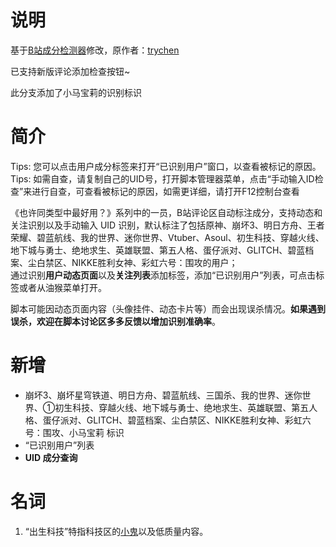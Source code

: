 # 说明

基于[B站成分检测器](https://greasyfork.org/zh-CN/scripts/451164)修改，原作者：[trychen](https://greasyfork.org/zh-CN/users/323392-trychen)

已支持新版评论添加检查按钮~

此分支添加了小马宝莉的识别标识

# 简介

Tips: 您可以点击用户成分标签来打开“已识别用户”窗口，以查看被标记的原因。  
Tips: 如需自查，请复制自己的UID号，打开脚本管理器菜单，点击“手动输入ID检查”来进行自查，可查看被标记的原因，如需更详细，请打开F12控制台查看  
  
《也许同类型中最好用？》系列中的一员，B站评论区自动标注成分，支持动态和关注识别以及手动输入 UID 识别，默认标注了包括原神、崩坏3、明日方舟、王者荣耀、碧蓝航线、我的世界、迷你世界、Vtuber、Asoul、初生科技、穿越火线、地下城与勇士、绝地求生、英雄联盟、第五人格、蛋仔派对、GLITCH、碧蓝档案、尘白禁区、NIKKE胜利女神、彩虹六号：围攻的用户；  
通过识别**用户动态页面**以及**关注列表**添加标签，添加“已识别用户”列表，可点击标签或者从油猴菜单打开。  
  
脚本可能因动态页面内容（头像挂件、动态卡片等）而会出现误杀情况。**如果遇到误杀，欢迎在脚本讨论区多多反馈以增加识别准确率**。

# 新增

- 崩坏3、崩坏星穹铁道、明日方舟、碧蓝航线、三国杀、我的世界、迷你世界、①初生科技、穿越火线、地下城与勇士、绝地求生、英雄联盟、第五人格、蛋仔派对、GLITCH、碧蓝档案、尘白禁区、NIKKE胜利女神、彩虹六号：围攻、小马宝莉 标识
- “已识别用户”列表
- **UID 成分查询**

# 名词

1. “出生科技”特指科技区的[小鬼](https://zh.moegirl.org.cn/%E5%B0%8F%E9%AC%BC)以及低质量内容。
